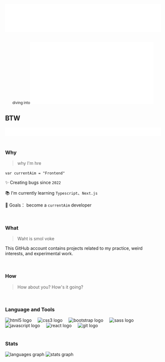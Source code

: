 <div align="center">
    <img src="have-fun.svg" alt="css-in-readme" />
</div>

##

<div align="center">
    <small>diving into</small><img src="loop-coding.svg" alt="css-in-readme" />
</div>

## BTW

<div align="center">
    <img src="nice-to-meet-you.svg" alt="css-in-readme" />
</div>
<br/>

### Why

> why I'm hre

`var currentAim = "Frontend"`

✨ Creating bugs since `2022`

📚 I'm currently learning `Typescript`、`Next.js`

🎯 Goals： become a `currentAim` developer

<br/>

### What

> Waht is smol voke

This GitHub account contains projects related to my practice, weird interests, and experimental work.

<br/>

### How

> How about you? How's it going?

<br/>

### Language and Tools

<div align="left">
  <img src="https://cdn.jsdelivr.net/gh/devicons/devicon/icons/html5/html5-original.svg" height="40" alt="html5 logo"  />
  <img width="12" />
  <img src="https://cdn.jsdelivr.net/gh/devicons/devicon/icons/css3/css3-original.svg" height="40" alt="css3 logo"  />
  <img width="12" />
  <img src="https://cdn.jsdelivr.net/gh/devicons/devicon/icons/bootstrap/bootstrap-original.svg" height="40" alt="bootstrap logo"  />
  <img width="12" />
  <img src="https://cdn.jsdelivr.net/gh/devicons/devicon/icons/sass/sass-original.svg" height="40" alt="sass logo"  />
  <img width="12" />
  <img src="https://cdn.jsdelivr.net/gh/devicons/devicon/icons/javascript/javascript-original.svg" height="40" alt="javascript logo"  />
  <img width="12" />
  <img src="https://cdn.jsdelivr.net/gh/devicons/devicon/icons/react/react-original.svg" height="40" alt="react logo"  />
  <img width="12" />
  <img src="https://cdn.jsdelivr.net/gh/devicons/devicon/icons/git/git-original.svg" height="40" alt="git logo"  />
</div>
<br/>

### Stats

<div align="left">
  <img src="https://github-readme-stats.vercel.app/api/top-langs?username=RNovice&locale=en&hide_title=false&layout=compact&card_width=320&langs_count=6&theme=gotham&hide_border=false&order=2" height="150" alt="languages graph"  />
  <img src="https://github-readme-stats.vercel.app/api?username=RNovice&hide_title=false&hide_rank=true&show_icons=true&include_all_commits=true&count_private=true&disable_animations=false&theme=gotham&locale=en&hide_border=false&order=1" height="150" alt="stats graph"  />
</div>

###

<!--
**RNovice/RNovice** is a ✨ _special_ ✨ repository because its `README.md` (this file) appears on your GitHub profile.

Here are some ideas to get you started:

- 🔭 I’m currently working on ...
- 🌱 I’m currently learning ...
- 👯 I’m looking to collaborate on ...
- 🤔 I’m looking for help with ...
- 💬 Ask me about ...
- 📫 How to reach me: ...
- 😄 Pronouns: ...
- ⚡ Fun fact: ...
-->
